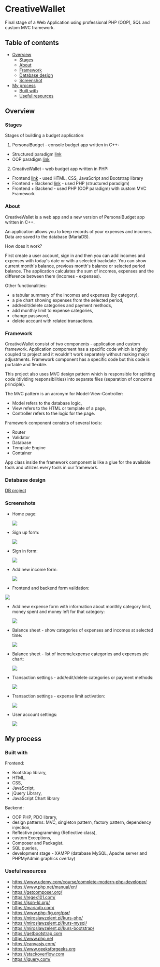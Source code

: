 # CreativeWallet

Final stage of a Web Application using professional PHP (OOP), SQL and custom MVC framework.

## Table of contents

- [Overview](#overview)
  - [Stages](#stages)
  - [About](#about)
  - [Framework](#framework)
  - [Database design](#database-design)
  - [Screenshot](#screenshot)
- [My process](#my-process)
  - [Built with](#built-with)
  - [Useful resources](#useful-resources)

## Overview

### Stages

Stages of building a budget application:

1. PersonalBudget - console budget app written in C++:

- Structured paradigm [link](https://github.com/mateusz-przybyla/PersonalBudget_Structured)
- OOP paradigm [link](https://github.com/mateusz-przybyla/PersonalBudget_ObjectOriented)

2. CreativeWallet - web budget app written in PHP:

- Frontend [link](https://github.com/mateusz-przybyla/CreativeWallet_FE) - used HTML, CSS, JavaScript and Bootstrap library
- Frontend + Backend [link](https://github.com/mateusz-przybyla/CreativeWallet_FE_BE) - used PHP (structured paradigm)
- Frontend + Backend - used PHP (OOP paradigm) with custom MVC Framework

### About

CreativeWallet is a web app and a new version of PersonalBudget app written in C++.

An application allows you to keep records of your expenses and incomes.
Data are saved to the database (MariaDB).

How does it work?

First create a user account, sign in and then you can add incomes and expenses with today's date or with a selected backdate.
You can show current month's balance, previous month's balance or selected period balance. The application calculates the sum of incomes, expenses and the difference between them (incomes - expenses).

Other functionalities:

- a tabular summary of the incomes and expenses (by category),
- a pie chart showing expenses from the selected period,
- add/edit/delete categories and payment methods,
- add monthly limit to expense categories,
- change password,
- delete account with related transactions.

### Framework

CreativeWallet consist of two components - application and custom framework. Application compoment has a specific code which is tightly coupled to project and it wouldn't work separately without making major adjustments. Framework component has a specific code but this code is portable and flexible.

This project also uses MVC design pattern which is responsible for splitting code (dividing responsibilities) into separate files (separation of concerns principle).

The MVC pattern is an acronym for Model-View-Controller:

- Model refers to the database logic,
- View refers to the HTML or template of a page,
- Controller refers to the logic for the page.

Framework component consists of several tools:

- Router
- Validator
- Database
- Template Engine
- Container

App class inside the framework component is like a glue for the available tools and utilizes every tools in our framework.

### Database design

[DB project](https://github.com/mateusz-przybyla/CreativeWallet_FE_BE/blob/main/DB_project.pdf)

### Screenshots

- Home page:

  ![](/readme/home.jpg)

- Sign up form:

  ![](/readme/sign-up.jpg)

- Sign in form:

  ![](/readme/sign-in.jpg)

- Add new income form:

  ![](/readme/add-income.jpg)

- Frontend and backend form validation:

![](/readme/form-validation.jpg)

- Add new expense form with information about monthly category limit, money spent and money left for that category:

  ![](/readme/add-expense.jpg)

- Balance sheet - show categories of expenses and incomes at selected time:

  ![](/readme/show-balance1.jpg)

- Balance sheet - list of income/expense categories and expenses pie chart:

  ![](/readme/show-balance2.jpg)

- Transaction settings - add/edit/delete categories or payment methods:

  ![](/readme/transaction-settings.jpg)

- Transaction settings - expense limit activation:

  ![](/readme/expense-limit-activation.jpg)

- User account settings:

  ![](/readme/user-account-settings.jpg)

## My process

### Built with

Frontend:

- Bootstrap library,
- HTML,
- CSS,
- JavaScript,
- jQuery Library,
- JavaScript Chart library

Backend:

- OOP PHP, PDO library,
- design patterns: MVC, singleton pattern, factory pattern, dependency injection,
- Reflective programming (Reflective class),
- custom Exceptions,
- Composer and Packagist.
- SQL queries,
- development stage - XAMPP (database MySQL, Apache server and PHPMyAdmin graphics overlay)

### Useful resources

- https://www.udemy.com/course/complete-modern-php-developer/
- https://www.php.net/manual/en/
- https://getcomposer.org/
- https://regex101.com/
- https://json-ld.org/
- https://mariadb.com/
- https://www.php-fig.org/psr/
- https://miroslawzelent.pl/kurs-php/
- https://miroslawzelent.pl/kurs-mysql/
- https://miroslawzelent.pl/kurs-bootstrap/
- https://getbootstrap.com
- https://www.php.net
- https://canvasjs.com/
- https://www.geeksforgeeks.org
- https://stackoverflow.com
- https://jquery.com/

